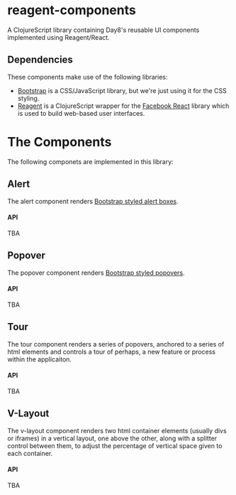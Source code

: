 # reagent-components

A ClojureScript library containing Day8's reusable UI components implemented using Reagent/React.



## Dependencies

These components make use of the following libraries:

 * [Bootstrap](http://getbootstrap.com) is a CSS/JavaScript library, but we're just using it for the CSS styling.
 * [Reagent](http://holmsand.github.io/reagent) is a ClojureScript wrapper for the [Facebook React](http://facebook.github.io/react) 
   library which is used to build web-based user interfaces.



# The Components

The following componets are implemented in this library:


## Alert

The alert component renders [Bootstrap styled alert boxes](http://getbootstrap.com/components/#alerts).


#### API

TBA


## Popover

The popover component renders [Bootstrap styled popovers](http://getbootstrap.com/javascript/#popovers).


#### API

TBA


## Tour

The tour component renders a series of popovers, anchored to a series of html elements and controls a tour of perhaps, a new feature or process within the applicaiton.  


#### API

TBA


## V-Layout

The v-layout component renders two html container elements (usually divs or iframes) in a vertical layout, one above the other, along with a splitter control between them, to adjust the percentage of vertical space given to each container.


#### API

TBA

